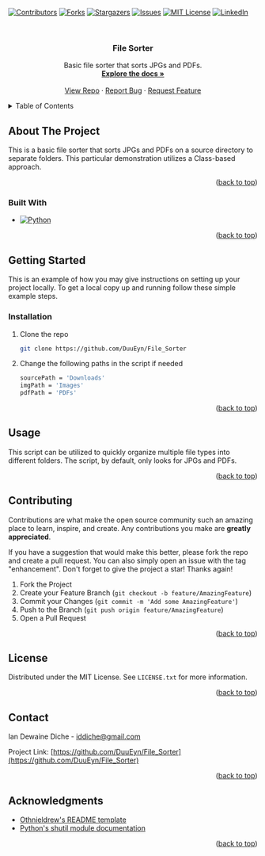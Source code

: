 <a name="readme-top"></a>

[![Contributors][contributors-shield]][contributors-url]
[![Forks][forks-shield]][forks-url]
[![Stargazers][stars-shield]][stars-url]
[![Issues][issues-shield]][issues-url]
[![MIT License][license-shield]][license-url]
[![LinkedIn][linkedin-shield]][linkedin-url]



<!-- PROJECT LOGO -->
<br />
<div align="center">
<h3 align="center">File Sorter</h3>

  <p align="center">
    Basic file sorter that sorts JPGs and PDFs. 
    <br />
    <a href="https://github.com/DuuEyn/File_Sorter
"><strong>Explore the docs »</strong></a>
    <br />
    <br />
    <a href="https://github.com/DuuEyn/File_Sorter
">View Repo</a>
    ·
    <a href="https://github.com/DuuEyn/File_Sorter
/issues">Report Bug</a>
    ·
    <a href="https://github.com/DuuEyn/File_Sorter
/issues">Request Feature</a>
  </p>
</div>



<!-- TABLE OF CONTENTS -->
<details>
  <summary>Table of Contents</summary>
  <ol>
    <li>
      <a href="#about-the-project">About The Project</a>
      <ul>
        <li><a href="#built-with">Built With</a></li>
      </ul>
    </li>
    <li>
      <a href="#getting-started">Getting Started</a>
      <ul>
        <li><a href="#prerequisites">Prerequisites</a></li>
        <li><a href="#installation">Installation</a></li>
      </ul>
    </li>
    <li><a href="#usage">Usage</a></li>
    <li><a href="#contributing">Contributing</a></li>
    <li><a href="#license">License</a></li>
    <li><a href="#contact">Contact</a></li>
    <li><a href="#acknowledgments">Acknowledgments</a></li>
  </ol>
</details>



<!-- ABOUT THE PROJECT -->
## About The Project

This is a basic file sorter that sorts JPGs and PDFs on a source directory to separate folders. This particular demonstration utilizes a Class-based approach.

<p align="right">(<a href="#readme-top">back to top</a>)</p>



### Built With

* [![Python][Python.org]][Python-url]

<p align="right">(<a href="#readme-top">back to top</a>)</p>



<!-- GETTING STARTED -->
## Getting Started

This is an example of how you may give instructions on setting up your project locally.
To get a local copy up and running follow these simple example steps.

### Installation

1. Clone the repo
   ```sh
   git clone https://github.com/DuuEyn/File_Sorter
   ```
2. Change the following paths in the script if needed
   ```sh
   sourcePath = 'Downloads'
   imgPath = 'Images'
   pdfPath = 'PDFs'
   ```

<p align="right">(<a href="#readme-top">back to top</a>)</p>



<!-- USAGE EXAMPLES -->
## Usage

This script can be utilized to quickly organize multiple file types into different folders. The script, by default, only looks for JPGs and PDFs.


<p align="right">(<a href="#readme-top">back to top</a>)</p>



<!-- CONTRIBUTING -->
## Contributing

Contributions are what make the open source community such an amazing place to learn, inspire, and create. Any contributions you make are **greatly appreciated**.

If you have a suggestion that would make this better, please fork the repo and create a pull request. You can also simply open an issue with the tag "enhancement".
Don't forget to give the project a star! Thanks again!

1. Fork the Project
2. Create your Feature Branch (`git checkout -b feature/AmazingFeature`)
3. Commit your Changes (`git commit -m 'Add some AmazingFeature'`)
4. Push to the Branch (`git push origin feature/AmazingFeature`)
5. Open a Pull Request

<p align="right">(<a href="#readme-top">back to top</a>)</p>



<!-- LICENSE -->
## License

Distributed under the MIT License. See `LICENSE.txt` for more information.

<p align="right">(<a href="#readme-top">back to top</a>)</p>



<!-- CONTACT -->
## Contact

Ian Dewaine Diche  - iddiche@gmail.com

Project Link: [https://github.com/DuuEyn/File_Sorter](https://github.com/DuuEyn/File_Sorter)

<p align="right">(<a href="#readme-top">back to top</a>)</p>



<!-- ACKNOWLEDGMENTS -->
## Acknowledgments

* [Othnieldrew's README template](https://github.com/othneildrew/Best-README-Template)
* [Python's shutil module documentation](https://docs.python.org/3/library/shutil.html)

<p align="right">(<a href="#readme-top">back to top</a>)</p>



<!-- MARKDOWN LINKS & IMAGES -->
<!-- https://www.markdownguide.org/basic-syntax/#reference-style-links -->
[contributors-shield]: https://img.shields.io/github/contributors/DuuEyn/File_Sorter.svg?style=for-the-badge
[contributors-url]: https://github.com/DuuEyn/File_Sorter/graphs/contributors
[forks-shield]: https://img.shields.io/github/forks/DuuEyn/File_Sorter.svg?style=for-the-badge
[forks-url]: https://github.com/DuuEyn/File_Sorter/network/members
[stars-shield]: https://img.shields.io/github/stars/DuuEyn/File_Sorter.svg?style=for-the-badge
[stars-url]: https://github.com/DuuEyn/File_Sorter/stargazers
[issues-shield]: https://img.shields.io/github/issues/DuuEyn/File_Sorter.svg?style=for-the-badge
[issues-url]: https://github.com/DuuEyn/File_Sorter/issues
[license-shield]: https://img.shields.io/github/license/DuuEyn/File_Sorter.svg?style=for-the-badge
[license-url]: https://github.com/DuuEyn/File_Sorter/blob/master/LICENSE.txt
[linkedin-shield]: https://img.shields.io/badge/-LinkedIn-black.svg?style=for-the-badge&logo=linkedin&colorB=555
[linkedin-url]: https://www.linkedin.com/in/ian-dewaine-diche-69406a2bb
[product-screenshot]: images/screenshot.png
[Python.org]: https://img.shields.io/badge/python-3670A0?style=for-the-badge&logo=python&logoColor=ffdd54
[Python-url]: https://www.python.org/
